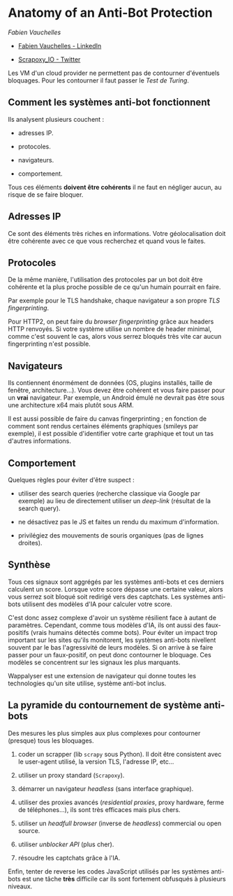 # Anatomy of an Anti-Bot Protection

*Fabien Vauchelles*

- [Fabien Vauchelles - LinkedIn](https://www.linkedin.com/in/fabienvauchelles/)

- [Scrapoxy_IO - Twitter](https://x.com/scrapoxy_io)

Les VM d'un cloud provider ne permettent pas de contourner d'éventuels bloquages. Pour les contourner il faut passer le *Test de Turing*.

## Comment les systèmes anti-bot fonctionnent

Ils analysent plusieurs couchent : 

- adresses IP.

- protocoles.

- navigateurs.

- comportement.

Tous ces éléments **doivent être cohérents** il ne faut en négliger aucun, au risque de se faire bloquer.

## Adresses IP

Ce sont des éléments très riches en informations. Votre géolocalisation doit être cohérente avec ce que vous recherchez et quand vous le faites.

## Protocoles

De la même manière, l'utilisation des protocoles par un bot doit être cohérente et la plus proche possible de ce qu'un humain pourrait en faire.

Par exemple pour le TLS handshake, chaque navigateur a son propre *TLS fingerprinting*.

Pour HTTP2, on peut faire du *browser fingerprinting* grâce aux headers HTTP renvoyés. Si votre système utilise un nombre de header minimal, comme c'est souvent le cas, alors vous serrez bloqués très vite car aucun fingerprinting n'est possible.

## Navigateurs

Ils contiennent énormément de données (OS, plugins installés, taille de fenêtre, architecture...). Vous devez être cohérent et vous faire passer pour un **vrai** navigateur. Par exemple, un Android émulé ne devrait pas être sous une architecture x64 mais plutôt sous ARM.

Il est aussi possible de faire du canvas fingerprinting ; en fonction de comment sont rendus certaines éléments graphiques (smileys par exemple), il est possible d'identifier votre carte graphique et tout un tas d'autres informations.

## Comportement

Quelques règles pour éviter d'être suspect : 

- utiliser des search queries (recherche classique via Google par exemple) au lieu de directement utiliser un *deep-link* (résultat de la search query).

- ne désactivez pas le JS et faites un rendu du maximum d'information.

- privilégiez des mouvements de souris organiques (pas de lignes droites).

## Synthèse

Tous ces signaux sont aggrégés par les systèmes anti-bots et ces derniers calculent un score. Lorsque votre score dépasse une certaine valeur, alors vous serrez soit bloqué soit redirigé vers des captchats. Les systèmes anti-bots utilisent des modèles d'IA pour calculer votre score.

C'est donc assez complexe d'avoir un système résilient face à autant de paramètres. Cependant, comme tous modèles d'IA, ils ont aussi des faux-positifs (vrais humains détectés comme bots). Pour éviter un impact trop important sur les sites qu'ils monitorent, les systèmes anti-bots nivellent souvent par le bas l'agressivité de leurs modèles. Si on arrive à se faire passer pour un faux-positif, on peut donc contourner le bloquage. Ces modèles se concentrent sur les signaux les plus marquants.

Wappalyser est une extension de navigateur qui donne toutes les technologies qu'un site utilise, système anti-bot inclus.

## La pyramide du contournement de système anti-bots

Des mesures les plus simples aux plus complexes pour contourner (presque) tous les bloquages.

1. coder un scrapper (lib `scrapy` sous Python). Il doit être consistent avec le user-agent utilisé, la version TLS, l'adresse IP, etc...

2. utiliser un proxy standard (`Scrapoxy`).

3. démarrer un navigateur *headless* (sans interface graphique).

4. utiliser des proxies avancés (*residential proxies*, proxy hardware, ferme de téléphones...), ils sont très efficaces mais plus chers.

5. utiliser un *headfull browser* (inverse de *headless*) commercial ou open source.

6. utiliser *unblocker API* (plus cher).

7. résoudre les captchats grâce à l'IA.

Enfin, tenter de reverse les codes JavaScript utilisés par les systèmes anti-bots est une tâche **très** difficile car ils sont fortement obfusqués à plusieurs niveaux.
